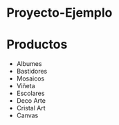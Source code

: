 # Proyecto-Ejemplo

# Productos

* Albumes
* Bastidores
* Mosaicos
* Viñeta
* Escolares
* Deco Arte
* Cristal Art
* Canvas
